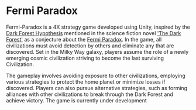 # Fermi Paradox
Fermi-Paradox is a 4X strategy game developed using Unity, inspired by the <a href="https://en.wikipedia.org/wiki/Dark_forest_hypothesis">Dark Forest Hypothesis</a> mentioned in the science fiction novel <a href="https://en.wikipedia.org/wiki/The_Dark_Forest">'The Dark Forest'</a> as a conjecture about the <a href="https://en.wikipedia.org/wiki/Fermi_paradox">Fermi Paradox</a>. In the game, all civilizations must avoid detection by others and eliminate any that are discovered. Set in the Milky Way galaxy, players assume the role of a newly emerging cosmic civilization striving to become the last surviving Civilization.

The gameplay involves avoiding exposure to other civilizations, employing various strategies to protect the home planet or minimize losses if discovered. Players can also pursue alternative strategies, such as forming alliances with other civilizations to break through the Dark Forest and achieve victory. The game is currently under development